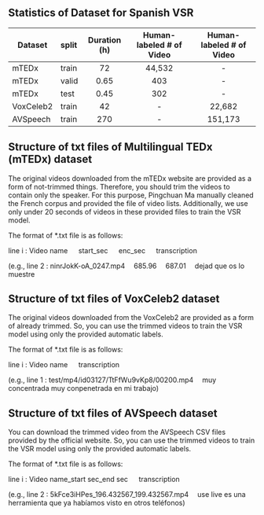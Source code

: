 ## Statistics of Dataset for Spanish VSR

| Dataset        | split  | Duration (h)  |  Human-labeled # of Video      |   Human-labeled # of Video      |
|--------------|:----------|:------------------:|:-----------------:|:-----------------:|
| mTEDx |       train        |        72           |    44,532    | -    |
| mTEDx |       valid        |         0.65         |    403    |   -    | 
| mTEDx |       test        |          0.45       |    302    |  -    | 
| VoxCeleb2 |       train        |        42           |    -    |   22,682    | 
| AVSpeech |       train        |        270           |    -    |  151,173    | 


## Structure of txt files of Multilingual TEDx (mTEDx) dataset
The original videos downloaded from the mTEDx website are provided as a form of not-trimmed things. Therefore, you should trim the videos to contain only the speaker. For this purpose, Pingchuan Ma manually cleaned the French corpus and provided the file of video lists. Additionally, we use only under 20 seconds of videos in these provided files to train the VSR model.

The format of *.txt file is as follows:

line i : Video name &emsp; start_sec &emsp;  enc_sec &emsp;  transcription

(e.g., line 2 : ninrJokK-oA_0247.mp4&emsp;	685.96&emsp;	687.01&emsp;	dejad que os lo muestre


## Structure of txt files of VoxCeleb2 dataset
The original videos downloaded from the VoxCeleb2 are provided as a form of already trimmed. So, you can use the trimmed videos to train the VSR model using only the provided automatic labels. 

The format of *.txt file is as follows:

line i : Video name &emsp; transcription

(e.g., line 1 : test/mp4/id03127/TtFfWu9vKp8/00200.mp4&emsp;	muy concentrada muy conpenetrada en mi trabajo)


## Structure of txt files of AVSpeech dataset
You can download the trimmed video from the AVSpeech CSV files provided by the official website. So, you can use the trimmed videos to train the VSR model using only the provided automatic labels. 

The format of *.txt file is as follows:

line i : Video name_start sec_end sec &emsp;  transcription

(e.g., line 2 : 5kFce3iHPes_196.432567_199.432567.mp4&emsp;	use live es una herramienta que ya habíamos visto en otros teléfonos)

